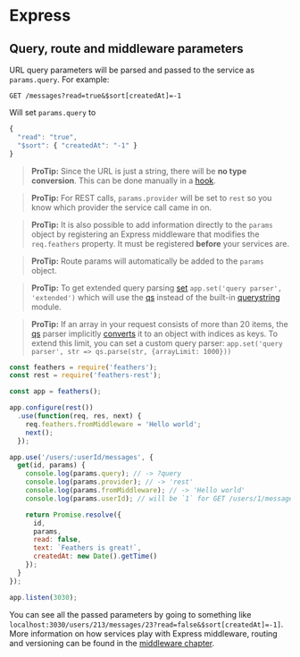 # Express

## Query, route and middleware parameters

URL query parameters will be parsed and passed to the service as `params.query`. For example:

```
GET /messages?read=true&$sort[createdAt]=-1
```

Will set `params.query` to

```js
{
  "read": "true",
  "$sort": { "createdAt": "-1" }
}
```

> **ProTip:** Since the URL is just a string, there will be **no type conversion**. This can be done manually in a [hook](../hooks/readme.md).

<!-- -->

> **ProTip:** For REST calls, `params.provider` will be set to `rest` so you know which provider the service call came in on.

<!-- -->

> **ProTip:** It is also possible to add information directly to the `params` object by registering an Express middleware that modifies the `req.feathers` property. It must be registered **before** your services are.

<!-- -->

> **ProTip:** Route params will automatically be added to the `params` object.

<!-- -->

> **ProTip:** To get extended query parsing [set](http://expressjs.com/en/4x/api.html#app.set) `app.set('query parser', 'extended')` which will use the [qs](https://www.npmjs.com/package/qs) instead of the built-in [querystring](https://nodejs.org/api/querystring.html) module.

<!-- -->

> **ProTip:** If an array in your request consists of more than 20 items, the [qs](https://www.npmjs.com/package/qs) parser implicitly [converts](https://github.com/ljharb/qs#parsing-arrays) it  to an object with indices as keys. To extend this limit, you can set a custom query parser: `app.set('query parser', str => qs.parse(str, {arrayLimit: 1000}))`

```js
const feathers = require('feathers');
const rest = require('feathers-rest');

const app = feathers();

app.configure(rest())
  .use(function(req, res, next) {
    req.feathers.fromMiddleware = 'Hello world';
    next();
  });

app.use('/users/:userId/messages', {
  get(id, params) {
    console.log(params.query); // -> ?query
    console.log(params.provider); // -> 'rest'
    console.log(params.fromMiddleware); // -> 'Hello world'
    console.log(params.userId); // will be `1` for GET /users/1/messages

    return Promise.resolve({
      id,
      params,
      read: false,
      text: `Feathers is great!`,
      createdAt: new Date().getTime()
    });
  }
});

app.listen(3030);
```

You can see all the passed parameters by going to something like `localhost:3030/users/213/messages/23?read=false&$sort[createdAt]=-1]`. More information on how services play with Express middleware, routing and versioning can be found in the [middleware chapter](../middleware/readme.md).
